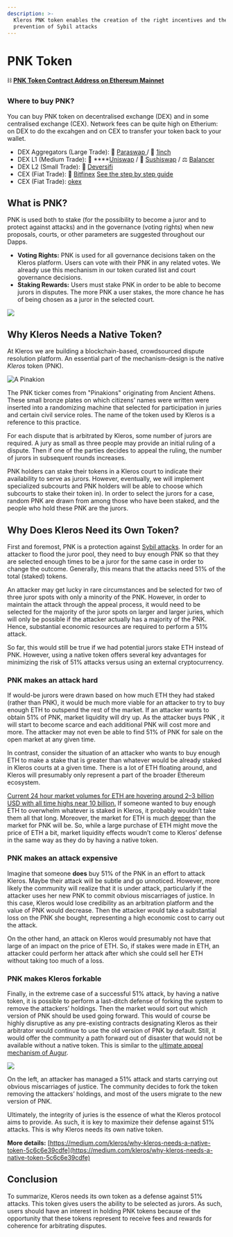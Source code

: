 ```yaml
---
description: >-
  Kleros PNK token enables the creation of the right incentives and the
  prevention of Sybil attacks
---
```


# PNK Token

⛓️ [**PNK Token Contract Address on Ethereum Mainnet** ](https://etherscan.io/token/0x93ed3fbe21207ec2e8f2d3c3de6e058cb73bc04d)

### **Where to buy PNK?** 
You can buy PNK token on decentralised exchange (DEX) and in some centralised exchange (CEX). Network fees can be quite high on Etherium: on DEX to do the excahgen and on CEX to transfer your token back to your wallet.

* DEX Aggregators \(Large Trade\): 🔼 [Paraswap ](https://paraswap.io/#/)/ 🦓 [1inch](https://1inch.exchange/#/)
* DEX L1 \(Medium Trade\): 🦄 ****[Uniswap](https://info.uniswap.org/pair/0x343FD171caf4F0287aE6b87D75A8964Dc44516Ab) / 🍣 [Sushiswap](https://sushiswap.fi/pair/0xef4f1d5007b4ff88c1a56261fec00264af6001fb) / ⚖️ [Balancer](https://balancer.exchange/#/swap)
* DEX L2 \(Small Trade\): 🔷 [Deversifi](https://app.deversifi.com/)
* CEX \(Fiat Trade\): 🍃 [Bitfinex](https://www.bitfinex.com/t/PNKETH) [See the step by step guide](https://blog.kleros.io/how-to-buy-pnk-on-bitfinex-exchange/)
* CEX \(Fiat Trade\): [okex](https://www.okex.com/)

## What is PNK?

PNK is used both to stake \(for the possibility to become a juror and to protect against attacks\) and in the governance \(voting rights\) when new proposals, courts, or other parameters are suggested throughout our Dapps.

* **Voting Rights:** PNK is used for all governance decisions taken on the Kleros platform. Users can vote with their PNK in any related votes. We already use this mechanism in our token curated list and court governance decisions.  
* **Staking Rewards:** Users must stake PNK in order to be able to become jurors in disputes. The more PNK a user stakes, the more chance he has of being chosen as a juror in the selected court.

![](.gitbook/assets/image%20%285%29.png)

## Why Kleros Needs a Native Token? <a id="e301"></a>

At Kleros we are building a blockchain-based, crowdsourced dispute resolution platform. An essential part of the mechanism-design is the native _Kleros_ token \(PNK\).

![A Pinakion](.gitbook/assets/1_ecud_ah2egiomrvl8l8o0a.jpeg)

The PNK ticker comes from "Pinakions" originating from Ancient Athens. These small bronze plates on which citizens’ names were written were inserted into a randomizing machine that selected for participation in juries and certain civil service roles. The name of the token used by Kleros is a reference to this practice.

For each dispute that is arbitrated by Kleros, some number of jurors are required. A jury as small as three people may provide an initial ruling of a dispute. Then if one of the parties decides to appeal the ruling, the number of jurors in subsequent rounds increases.

PNK holders can stake their tokens in a Kleros court to indicate their availability to serve as jurors. However, eventually, we will implement specialized subcourts and PNK holders will be able to choose which subcourts to stake their token in\). In order to select the jurors for a case, random PNK are drawn from among those who have been staked, and the people who hold these PNK are the jurors.

## Why Does Kleros Need its Own Token? <a id="cadc"></a>

First and foremost, PNK is a protection against [Sybil attacks](https://en.wikipedia.org/wiki/Sybil_attack). In order for an attacker to flood the juror pool, they need to buy enough PNK so that they are selected enough times to be a juror for the same case in order to change the outcome. Generally, this means that the attacks need 51% of the total \(staked\) tokens.

An attacker may get lucky in rare circumstances and be selected for two of three juror spots with only a minority of the PNK. However, in order to maintain the attack through the appeal process, it would need to be selected for the majority of the juror spots on larger and larger juries, which will only be possible if the attacker actually has a majority of the PNK. Hence, substantial economic resources are required to perform a 51% attack.

So far, this would still be true if we had potential jurors stake ETH instead of PNK. However, using a native token offers several key advantages for minimizing the risk of 51% attacks versus using an external cryptocurrency.

### PNK makes an attack hard <a id="5cc3"></a>

If would-be jurors were drawn based on how much ETH they had staked \(rather than PNK\), it would be much more viable for an attacker to try to buy enough ETH to outspend the rest of the market. If an attacker wants to obtain 51% of PNK, market liquidity will dry up. As the attacker buys PNK , it will start to become scarce and each additional PNK will cost more and more. The attacker may not even be able to find 51% of PNK for sale on the open market at any given time.

In contrast, consider the situation of an attacker who wants to buy enough ETH to make a stake that is greater than whatever would be already staked in Kleros courts at a given time. There is a lot of ETH floating around, and Kleros will presumably only represent a part of the broader Ethereum ecosystem.

[Current 24 hour market volumes for ETH are hovering around 2–3 billion USD with all time highs near 10 billion.](https://coinmarketcap.com/currencies/ethereum/) If someone wanted to buy enough ETH to overwhelm whatever is staked in Kleros, it probably wouldn’t take them all that long. Moreover, the market for ETH is much [deeper](https://en.wikipedia.org/wiki/Market_depth) than the market for PNK will be. So, while a large purchase of ETH might move the price of ETH a bit, market liquidity effects woudn’t come to Kleros’ defense in the same way as they do by having a native token.

### PNK makes an attack expensive <a id="78fc"></a>

Imagine that someone **does** buy 51% of the PNK in an effort to attack Kleros. Maybe their attack will be subtle and go unnoticed. However, more likely the community will realize that it is under attack, particularly if the attacker uses her new PNK to commit obvious miscarriages of justice. In this case, Kleros would lose credibility as an arbitration platform and the value of PNK would decrease. Then the attacker would take a substantial loss on the PNK she bought, representing a high economic cost to carry out the attack.

On the other hand, an attack on Kleros would presumably not have that large of an impact on the price of ETH. So, if stakes were made in ETH, an attacker could perform her attack after which she could sell her ETH without taking too much of a loss.

### PNK makes Kleros forkable <a id="2d51"></a>

Finally, in the extreme case of a successful 51% attack, by having a native token, it is possible to perform a last-ditch defense of forking the system to remove the attackers’ holdings. Then the market would sort out which version of PNK should be used going forward. This would of course be highly disruptive as any pre-existing contracts designating Kleros as their arbitrator would continue to use the old version of PNK by default. Still, it would offer the community a path forward out of disaster that would not be available without a native token. This is similar to the [ultimate appeal mechanism of Augur](https://medium.com/kleros/kleros-and-augur-keeping-people-honest-on-ethereum-through-game-theory-56210457649c).

![](.gitbook/assets/1_cf2c4tphtq1h0dek4aa3yg.png)

On the left, an attacker has managed a 51% attack and starts carrying out obvious miscarriages of justice. The community decides to fork the token removing the attackers’ holdings, and most of the users migrate to the new version of PNK.

Ultimately, the integrity of juries is the essence of what the Kleros protocol aims to provide. As such, it is key to maximize their defense against 51% attacks. This is why Kleros needs its own native token.

**More details:** [https://medium.com/kleros/why-kleros-needs-a-native-token-5c6c6e39cdfe](https://medium.com/kleros/why-kleros-needs-a-native-token-5c6c6e39cdfe)

## Conclusion

To summarize, Kleros needs its own token as a defense against 51% attacks. This token gives users the ability to be selected as jurors. As such, users should have an interest in holding PNK tokens because of the opportunity that these tokens represent to receive fees and rewards for coherence for arbitrating disputes.

